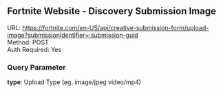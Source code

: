 ## Fortnite Website - Discovery Submission Image

URL: https://fortnite.com/en-US/api/creative-submission-form/upload-image?submissionIdentifier=:submission-guid \
Method: POST \
Auth Required: Yes

### Query Parameter

**type**: Upload Type (eg. image/jpeg video/mp4)
